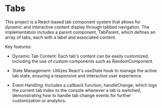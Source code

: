 # Tabs

This project is a React-based tab component system that allows for dynamic and interactive content display through tabbed navigation. The implementation includes a parent component, TabParent, which defines an array of tabs, each with a label and associated content.

Key features:

- Dynamic Tab Content: Each tab's content can be easily customized, including the use of custom components such as RandomComponent.

- State Management: Utilizes React's useState hook to manage the active tab state, ensuring a responsive and interactive user experience.

- Event Handling: Includes a callback function, handleChange, which logs the current tab index to the console whenever a tab is switched, demonstrating how to handle tab change events for further customization or analytics.